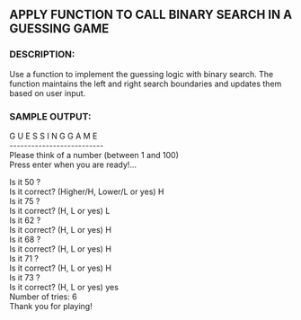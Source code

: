 ## APPLY FUNCTION TO CALL BINARY SEARCH IN A GUESSING GAME 

### **DESCRIPTION**: 
 Use a function to implement the guessing logic with binary search. The function maintains the left and right search boundaries and updates them based on user input.   

### **SAMPLE OUTPUT:**

G U E S S I N G    G A M E<br>
--------------------------<br>
Please think of a number (between 1 and 100) <br>
Press enter when you are ready!...<br>

Is it 50 ?<br>
Is it correct? (Higher/H, Lower/L or yes) H<br>
Is it 75 ?<br>
Is it correct? (H, L or yes) L<br>
Is it 62 ?<br>
Is it correct? (H, L or yes) H<br>
Is it 68 ?<br>
Is it correct? (H, L or yes) H<br>
Is it 71 ?<br>
Is it correct? (H, L or yes) H<br>
Is it 73 ?<br>
Is it correct? (H, L or yes) yes<br>
Number of tries: 6<br>
Thank you for playing!<br>
